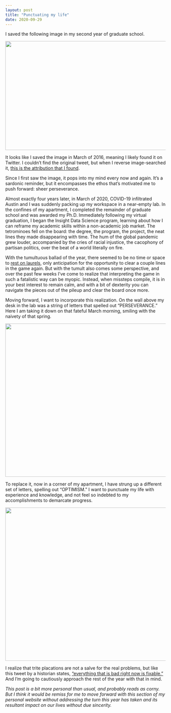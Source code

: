 ```yaml
---
layout: post
title: "Punctuating my life"
date: 2020-09-29
---
```


I saved the following image in my second year of graduate school. 

<img src="https://live.staticflickr.com/65535/50399517847_092da46871_z.jpg" width="640" height="341">

It looks like I saved the image in March of 2016, meaning I likely found it on Twitter. I couldn’t find the original tweet, but when I reverse image-searched it, <a href="https://quoteinvestigator.com/2013/06/30/tetris-lesson/" target="_blank">this is the attribution that I found</a>. 

Since I first saw the image, it pops into my mind every now and again. It’s a sardonic reminder, but it encompasses the ethos that’s motivated me to push forward: sheer perseverance. 

Almost exactly four years later, in March of 2020, COVID-19 infiltrated Austin and I was suddenly packing up my workspace in a near-empty lab. In the confines of my apartment, I completed the remainder of graduate school and was awarded my Ph.D. Immediately following my virtual graduation, I began the Insight Data Science program, learning about how I can reframe my academic skills within a non-academic job market. The tetrominoes fell on the board: the degree, the program, the project, the neat lines they made disappearing with time. The hum of the global pandemic grew louder, accompanied by the cries of racial injustice, the cacophony of partisan politics, over the beat of a world literally on fire.

With the tumultuous ballad of the year, there seemed to be no time or space to <a href="https://idioms.thefreedictionary.com/rest+on+laurels" target="_blank">rest on laurels</a>, only anticipation for the opportunity to clear a couple lines in the game again. But with the tumult also comes some perspective, and over the past few weeks I’ve come to realize that interpreting the game in such a fatalistic way can be myopic. Instead, when missteps compile, it is in your best interest to remain calm, and with a bit of dexterity you can navigate the pieces out of the pileup and clear the board once more. 

Moving forward, I want to incorporate this realization. On the wall above my desk in the lab was a string of letters that spelled out “PERSEVERANCE.” Here I am taking it down on that fateful March morning, smiling with the naivety of that spring.

<img src="https://live.staticflickr.com/65535/50399518682_cd68c7f6b2_z.jpg" width="640" height="480">

To replace it, now in a corner of my apartment, I have strung up a different set of letters, spelling out “OPTIMISM.” I want to punctuate my life with experience and knowledge, and not feel so indebted to my accomplishments to demarcate progress. 

<img src="https://live.staticflickr.com/65535/50398667688_087204a3b9_z.jpg" width="640" height="480">

I realize that trite placations are not a salve for the real problems, but like this tweet by a historian states, <a href="https://twitter.com/Lollardfish/status/1310770262179160065" target="_blank">“everything that is bad right now is fixable.”</a> And I’m going to cautiously approach the rest of the year with that in mind.

<i>This post is a bit more personal than usual, and probably reads as corny. But I think it would be remiss for me to move forward with this section of my personal website without addressing the turn this year has taken and its resultant impact on our lives without due sincerity.</i>
